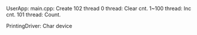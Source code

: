 
UserApp:
    main.cpp:
        Create 102 thread
        0 thread: Clear cnt.
        1~100 thread: Inc cnt.
        101 thread: Count.

PrintingDriver:
    Char device



